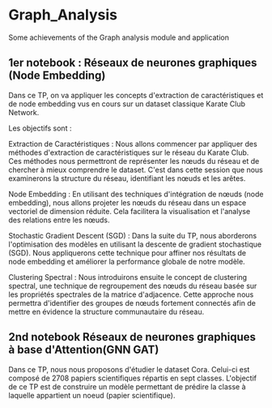 # Graph_Analysis
Some achievements of the Graph analysis module and application

## 1er notebook : Réseaux de neurones graphiques (Node Embedding)

Dans ce TP, on va appliquer les concepts d'extraction de caractéristiques et de node embedding vus en cours sur un dataset classique Karate Club Network.

Les objectifs sont :

Extraction de Caractéristiques : Nous allons commencer par appliquer des méthodes d'extraction de caractéristiques sur le réseau du Karate Club. Ces méthodes nous permettront de représenter les nœuds du réseau et de chercher à mieux comprendre le dataset. C'est dans cette session que nous examinerons la structure du réseau, identifiant les nœuds et les arêtes.

Node Embedding : En utilisant des techniques d'intégration de nœuds (node embedding), nous allons projeter les nœuds du réseau dans un espace vectoriel de dimension réduite. Cela facilitera la visualisation et l'analyse des relations entre les nœuds.

Stochastic Gradient Descent (SGD) : Dans la suite du TP, nous aborderons l'optimisation des modèles en utilisant la descente de gradient stochastique (SGD). Nous appliquerons cette technique pour affiner nos résultats de node embedding et améliorer la performance globale de notre modèle.

Clustering Spectral : Nous introduirons ensuite le concept de clustering spectral, une technique de regroupement des nœuds du réseau basée sur les propriétés spectrales de la matrice d'adjacence. Cette approche nous permettra d'identifier des groupes de nœuds fortement connectés afin de mettre en évidence la structure communautaire du réseau.

## 2nd notebook Réseaux de neurones graphiques à base d'Attention(GNN GAT)

Dans ce TP, nous nous proposons d'étudier le dataset Cora. Celui-ci est composé de 2708 papiers scientifiques répartis en sept classes. L'objectif de ce TP est de construire un modèle permettant de prédire la classe à laquelle appartient un noeud (papier scientifique).


